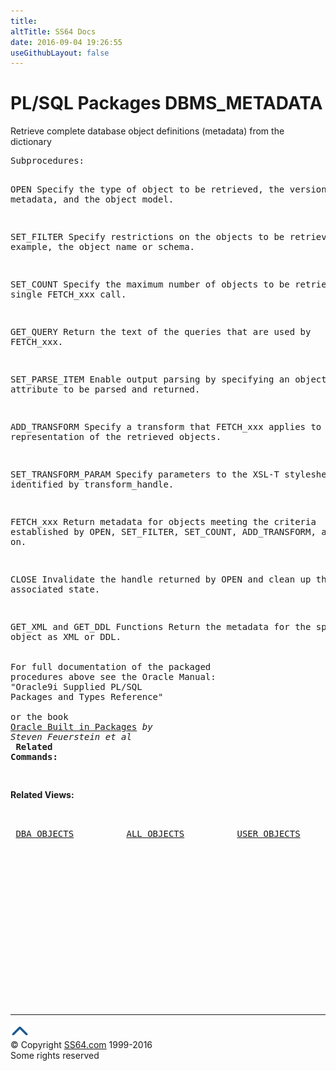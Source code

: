 ```yaml
---
title:
altTitle: SS64 Docs
date: 2016-09-04 19:26:55
useGithubLayout: false
---
```

<!-- #BeginLibraryItem "/Library/head_orapack.lbi" --><!-- #EndLibraryItem --><h1>PL/SQL Packages DBMS_METADATA</h1> 
<p>Retrieve complete database object definitions (metadata) from 
  the dictionary</p>
<pre>Subprocedures:

OPEN           Specify the type of object to be retrieved, the version of
               its metadata, and the object model. 

SET_FILTER     Specify restrictions on the objects to be retrieved, for example,
               the object name or schema. 

SET_COUNT      Specify the maximum number of objects to be retrieved in a single
               FETCH_xxx call. 

GET_QUERY      Return the text of the queries that are used by FETCH_xxx. 

SET_PARSE_ITEM Enable output parsing by specifying an object attribute to be
               parsed and returned. 

ADD_TRANSFORM  Specify a transform that FETCH_xxx applies to the XML representation
               of the retrieved objects. 

SET_TRANSFORM_PARAM Specify parameters to the XSL-T stylesheet identified by
               transform_handle. 

FETCH_xxx      Return metadata for objects meeting the criteria established by
               OPEN, SET_FILTER, SET_COUNT, ADD_TRANSFORM, and so on. 

CLOSE          Invalidate the handle returned by OPEN and clean up the associated
               state.  

GET_XML and GET_DDL Functions 
               Return the metadata for the specified object as XML or DDL.  
<span class="body"><b><br></b>For full documentation of the packaged procedures above see the Oracle Manual:<br>"Oracle9i Supplied PL/SQL Packages and Types Reference"<b><br><br></b>or the book <a href="../links/orasqllinks.html">Oracle Built in Packages</a> <i>by Steven Feuerstein et al</i><b></b><b><br>
Related Commands:<br></b><br></span></pre>
<p><span class="body"><b>Related Views:</b></span> </p>
<pre>                                                                <a href="../orad/DICTIONARY.html">DICTIONARY</a> 
                                                                <a href="../orad/DICT_COLUMNS.html">DICT_COLUMNS</a> 
 <a href="../orad/DBA_OBJECTS.html">DBA_OBJECTS</a>          <a href="../orad/ALL_OBJECTS.html">ALL_OBJECTS</a>          <a href="../orad/USER_OBJECTS.html">USER_OBJECTS</a>         <a href="../orad/SYS_OBJECTS.html">SYS_OBJECTS</a> </pre><!-- #BeginLibraryItem "/Library/foot_ora.lbi" --><p>
<!-- oracle-footer -->
<ins class="adsbygoogle" style="display:inline-block;width:300px;height:250px" data-ad-client="ca-pub-6140977852749469" data-ad-slot="4275490898"></ins>
<script>
(adsbygoogle = window.adsbygoogle || []).push({});
</script></p>
<hr>
<div id="bl" class="footer"><a href="DBMS_METADATA.html#"><img src="../images/top.png" width="30" height="22" alt="Back to the Top"></a></div>
<div id="br" class="footer, tagline">© Copyright <a href="http://ss64.com/">SS64.com</a> 1999-2016<br>
Some rights reserved</div><!-- #EndLibraryItem -->

